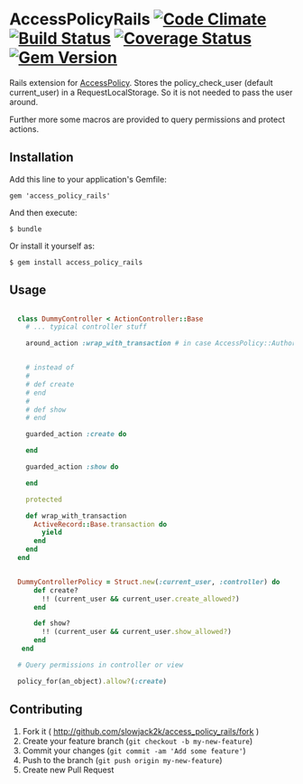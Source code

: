 # AccessPolicyRails [![Code Climate](https://codeclimate.com/github/slowjack2k/access_policy_rails.png)](https://codeclimate.com/github/slowjack2k/access_policy_rails) [![Build Status](https://travis-ci.org/slowjack2k/access_policy_rails.png?branch=master)](https://travis-ci.org/slowjack2k/access_policy_rails) [![Coverage Status](https://coveralls.io/repos/slowjack2k/access_policy_rails/badge.png?branch=master)](https://coveralls.io/r/slowjack2k/access_policy_rails?branch=master) [![Gem Version](https://badge.fury.io/rb/access_policy_rails.png)](http://badge.fury.io/rb/access_policy_rails)

Rails extension for [AccessPolicy](https://github.com/slowjack2k/access_policy). Stores the policy_check_user (default current_user)
in a RequestLocalStorage. So it is not needed to pass the user around.

Further more some macros are provided to query permissions and protect actions.

## Installation

Add this line to your application's Gemfile:

    gem 'access_policy_rails'

And then execute:

    $ bundle

Or install it yourself as:

    $ gem install access_policy_rails

## Usage

```ruby

  class DummyController < ActionController::Base
    # ... typical controller stuff

    around_action :wrap_with_transaction # in case AccessPolicy::AuthorizeNotCalledError is raised, better tested in spec's that this does not happen


    # instead of
    #
    # def create
    # end
    #
    # def show
    # end

    guarded_action :create do

    end

    guarded_action :show do

    end

    protected

    def wrap_with_transaction
      ActiveRecord::Base.transaction do
        yield
      end
    end
  end


  DummyControllerPolicy = Struct.new(:current_user, :controller) do
      def create?
        !! (current_user && current_user.create_allowed?)
      end

      def show?
        !! (current_user && current_user.show_allowed?)
      end
   end

  # Query permissions in controller or view

  policy_for(an_object).allow?(:create)

```



## Contributing

1. Fork it ( http://github.com/slowjack2k/access_policy_rails/fork )
2. Create your feature branch (`git checkout -b my-new-feature`)
3. Commit your changes (`git commit -am 'Add some feature'`)
4. Push to the branch (`git push origin my-new-feature`)
5. Create new Pull Request
